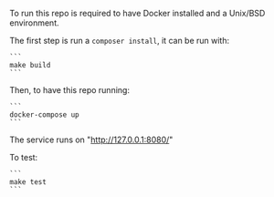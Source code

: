 To run this repo is required to have Docker installed and a Unix/BSD environment.

The first step is run a `composer install`, it can be run with:

    ```
    make build
    ```

Then, to have this repo running:

    ```
    docker-compose up
    ```

The service runs on "http://127.0.0.1:8080/"


To test:

    ```
    make test
    ```